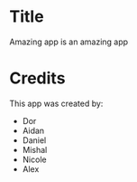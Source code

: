 # Title

Amazing app is an amazing app


# Credits

This app was created by:
- Dor
- Aidan
- Daniel
- Mishal
- Nicole
- Alex
